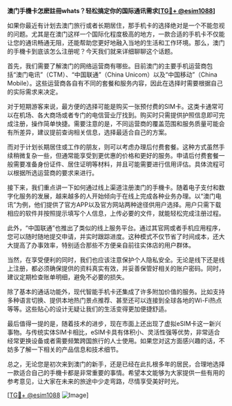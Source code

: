 **澳门手機卡怎麽註冊whats？轻松搞定你的国际通讯需求[[TG💪+ @esim1088](https://t.me/s/esim1088)]**

如果你最近有计划去澳门旅行或者长期居住，那手机卡的选择绝对是一个不能忽视的问题。尤其是在澳门这样一个国际化程度极高的地方，一款合适的手机卡不仅能让您的通讯畅通无阻，还能帮助您更好地融入当地的生活和工作环境。那么，澳门的手機卡到底该怎么注册呢？今天我们就来详细聊聊这个话题。

首先，我们需要了解澳门的网络运营商有哪些。目前澳门的主要手机运营商包括“澳门电讯”（CTM）、“中国联通”（China Unicom）以及“中国移动”（China Mobile）。这些运营商各自有不同的套餐和服务内容，因此在选择时需要根据自己的实际需求来决定。

对于短期游客来说，最方便的选择可能是购买一张预付费的SIM卡。这类卡通常可以在机场、各大商场或者专门的电信营业厅找到。购买时只需提供护照信息即可完成注册，操作简单快捷。需要注意的是，不同运营商的覆盖范围和服务质量可能会有所差异，建议提前查询相关信息，选择最适合自己的方案。

而对于计划长期居住或工作的朋友，则可以考虑办理后付费套餐。这种方式虽然手续稍微复杂一些，但通常能享受到更优惠的价格和更好的服务。申请后付费套餐一般需要准备身份证件、居住证明等材料，并且可能需要进行信用评估。具体流程可以根据所选运营商的要求来进行。

接下来，我们重点讲一下如何通过线上渠道注册澳门的手機卡。随着电子支付和数字化服务的发展，越来越多的人开始倾向于在线上完成各种业务办理。以“澳门电讯”为例，他们提供了官方APP以及官方网站两种途径供用户选择。用户只需下载相应的软件并按照提示填写个人信息，上传必要的文件，就能轻松完成注册过程。

此外，“中国联通”也推出了类似的线上服务平台。通过其官网或者手机应用程序，您可以随时随地提交申请，并实时跟踪进度。这种模式不仅节省了时间成本，还大大提高了办事效率，特别适合那些不方便亲自前往实体店的用户群体。

当然，在享受便利的同时，我们也应该注意保护个人隐私安全。无论是线下还是线上注册，都必须确保提供的资料真实有效，并妥善保管好相关的账户密码。同时，建议定期检查账单明细，避免不必要的损失。

除了基本的通话功能外，现代智能手机卡还集成了许多附加价值的服务。比如支持多种语言切换、提供本地热门景点推荐、甚至还可以连接到全球各地的Wi-Fi热点等等。这些贴心的设计无疑让我们的生活变得更加便捷舒适。

最后值得一提的是，随着技术的进步，现在市面上还出现了虚拟eSIM卡这一新兴事物。与传统实体SIM卡相比，eSIM卡具有体积小、灵活性强等优势，非常适合经常更换设备或者需要频繁跨国旅行的人士使用。如果您对这方面感兴趣的话，不妨多了解一下相关的产品信息和技术细节。

总之，无论您是初次来到澳门的新手，还是已经在此扎根多年的居民，合理地选择一款适合自己的手機卡都是非常重要的事情。希望本文能够为大家提供一些有用的参考意见，让大家在未来的旅途中少走弯路，尽情享受美好时光。

[[TG💪+ @esim1088](https://t.me/s/esim1088) ![Image](https://i.postimg.cc/4NQfJmqS/Snipaste-2025-05-13-00-14-12.png)]
